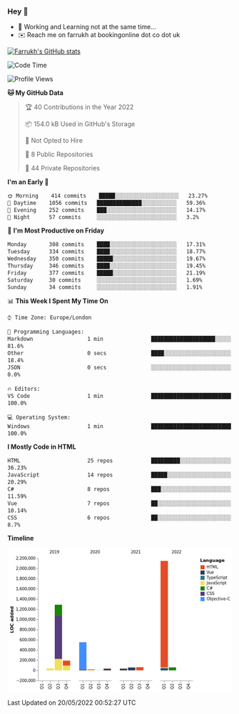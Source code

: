 ### Hey 👋

- 🏃 Working and Learning not at the same time...
- ✉️ Reach me on farrukh at bookingonline dot co dot uk

[![Farrukh's GitHub stats](https://github-readme-stats.vercel.app/api?username=mfsbo&hide=stars&count_private=true)](https://github.com/mfsbo/)

<!--START_SECTION:waka-->
![Code Time](http://img.shields.io/badge/Code%20Time-0%20secs-blue)

![Profile Views](http://img.shields.io/badge/Profile%20Views-4-blue)

**🐱 My GitHub Data** 

> 🏆 40 Contributions in the Year 2022
 > 
> 📦 154.0 kB Used in GitHub's Storage 
 > 
> 🚫 Not Opted to Hire
 > 
> 📜 8 Public Repositories 
 > 
> 🔑 44 Private Repositories  
 > 
**I'm an Early 🐤** 

```text
🌞 Morning    414 commits    █████░░░░░░░░░░░░░░░░░░░░   23.27% 
🌆 Daytime    1056 commits   ██████████████░░░░░░░░░░░   59.36% 
🌃 Evening    252 commits    ███░░░░░░░░░░░░░░░░░░░░░░   14.17% 
🌙 Night      57 commits     ░░░░░░░░░░░░░░░░░░░░░░░░░   3.2%

```
📅 **I'm Most Productive on Friday** 

```text
Monday       308 commits    ████░░░░░░░░░░░░░░░░░░░░░   17.31% 
Tuesday      334 commits    ████░░░░░░░░░░░░░░░░░░░░░   18.77% 
Wednesday    350 commits    █████░░░░░░░░░░░░░░░░░░░░   19.67% 
Thursday     346 commits    ████░░░░░░░░░░░░░░░░░░░░░   19.45% 
Friday       377 commits    █████░░░░░░░░░░░░░░░░░░░░   21.19% 
Saturday     30 commits     ░░░░░░░░░░░░░░░░░░░░░░░░░   1.69% 
Sunday       34 commits     ░░░░░░░░░░░░░░░░░░░░░░░░░   1.91%

```


📊 **This Week I Spent My Time On** 

```text
⌚︎ Time Zone: Europe/London

💬 Programming Languages: 
Markdown                 1 min               ████████████████████░░░░░   81.6% 
Other                    0 secs              ████░░░░░░░░░░░░░░░░░░░░░   18.4% 
JSON                     0 secs              ░░░░░░░░░░░░░░░░░░░░░░░░░   0.0%

🔥 Editors: 
VS Code                  1 min               █████████████████████████   100.0%

💻 Operating System: 
Windows                  1 min               █████████████████████████   100.0%

```

**I Mostly Code in HTML** 

```text
HTML                     25 repos            █████████░░░░░░░░░░░░░░░░   36.23% 
JavaScript               14 repos            █████░░░░░░░░░░░░░░░░░░░░   20.29% 
C#                       8 repos             ███░░░░░░░░░░░░░░░░░░░░░░   11.59% 
Vue                      7 repos             ██░░░░░░░░░░░░░░░░░░░░░░░   10.14% 
CSS                      6 repos             ██░░░░░░░░░░░░░░░░░░░░░░░   8.7%

```


**Timeline**

![Chart not found](https://raw.githubusercontent.com/mfsbo/mfsbo/main/charts/bar_graph.png) 


 Last Updated on 20/05/2022 00:52:27 UTC
<!--END_SECTION:waka-->
<!--
**mfsbo/mfsbo** is a ✨ _special_ ✨ repository because its `README.md` (this file) appears on your GitHub profile.

Here are some ideas to get you started:

- 🔭 I’m currently working on ...
- 🌱 I’m currently learning ...
- 👯 I’m looking to collaborate on ...
- 🤔 I’m looking for help with ...
- 💬 Ask me about ...
- 📫 How to reach me: ...
- 😄 Pronouns: ...
- ⚡ Fun fact: ...
-->

